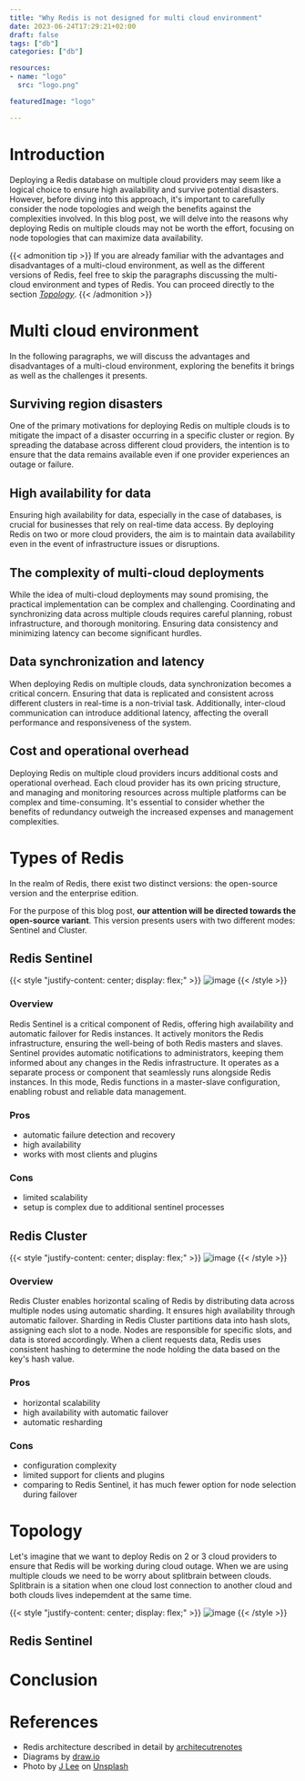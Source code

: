 ```yaml
---
title: "Why Redis is not designed for multi cloud environment"
date: 2023-06-24T17:29:21+02:00
draft: false
tags: ["db"]
categories: ["db"]

resources:
- name: "logo"
  src: "logo.png"

featuredImage: "logo"

---
```

# Introduction
Deploying a Redis database on multiple cloud providers may seem like a logical choice to ensure high availability and survive potential disasters. 
However, before diving into this approach, it's important to carefully consider the node topologies and weigh the benefits against the complexities involved. 
In this blog post, we will delve into the reasons why deploying Redis on multiple clouds may not be worth the effort, focusing on node topologies that can maximize data availability.

{{< admonition tip >}}
If you are already familiar with the advantages and disadvantages of a multi-cloud environment, as well as the different versions of Redis, feel free to skip the paragraphs discussing the multi-cloud environment and types of Redis. 
You can proceed directly to the section _[Topology](#topology)_.
{{< /admonition >}}

# Multi cloud environment
In the following paragraphs, we will discuss the advantages and disadvantages of a multi-cloud environment, exploring the benefits it brings as well as the challenges it presents.

## Surviving region disasters
One of the primary motivations for deploying Redis on multiple clouds is to mitigate the impact of a disaster occurring in a specific cluster or region. 
By spreading the database across different cloud providers, the intention is to ensure that the data remains available even if one provider experiences an outage or failure.

## High availability for data
Ensuring high availability for data, especially in the case of databases, is crucial for businesses that rely on real-time data access. 
By deploying Redis on two or more cloud providers, the aim is to maintain data availability even in the event of infrastructure issues or disruptions.

## The complexity of multi-cloud deployments
While the idea of multi-cloud deployments may sound promising, the practical implementation can be complex and challenging. 
Coordinating and synchronizing data across multiple clouds requires careful planning, robust infrastructure, and thorough monitoring. 
Ensuring data consistency and minimizing latency can become significant hurdles.

## Data synchronization and latency
When deploying Redis on multiple clouds, data synchronization becomes a critical concern. 
Ensuring that data is replicated and consistent across different clusters in real-time is a non-trivial task. 
Additionally, inter-cloud communication can introduce additional latency, affecting the overall performance and responsiveness of the system.

## Cost and operational overhead
Deploying Redis on multiple cloud providers incurs additional costs and operational overhead. 
Each cloud provider has its own pricing structure, and managing and monitoring resources across multiple platforms can be complex and time-consuming. 
It's essential to consider whether the benefits of redundancy outweigh the increased expenses and management complexities.

# Types of Redis
In the realm of Redis, there exist two distinct versions: the open-source version and the enterprise edition. 

For the purpose of this blog post, **our attention will be directed towards the open-source variant**. 
This version presents users with two different modes: Sentinel and Cluster.

## Redis Sentinel
{{< style "justify-content: center; display: flex;" >}}
![image](./redis-sentinel.drawio.svg)
{{< /style >}}

### Overview 
Redis Sentinel is a critical component of Redis, offering high availability and automatic failover for Redis instances. 
It actively monitors the Redis infrastructure, ensuring the well-being of both Redis masters and slaves. 
Sentinel provides automatic notifications to administrators, keeping them informed about any changes in the Redis infrastructure. 
It operates as a separate process or component that seamlessly runs alongside Redis instances. 
In this mode, Redis functions in a master-slave configuration, enabling robust and reliable data management.

### Pros
- automatic failure detection and recovery
- high availability
- works with most clients and plugins

### Cons
- limited scalability
- setup is complex due to additional sentinel processes

## Redis Cluster
{{< style "justify-content: center; display: flex;" >}}
![image](./redis-cluster.drawio.svg)
{{< /style >}}

### Overview
Redis Cluster enables horizontal scaling of Redis by distributing data across multiple nodes using automatic sharding. 
It ensures high availability through automatic failover. 
Sharding in Redis Cluster partitions data into hash slots, assigning each slot to a node. 
Nodes are responsible for specific slots, and data is stored accordingly. 
When a client requests data, Redis uses consistent hashing to determine the node holding the data based on the key's hash value.

### Pros
- horizontal scalability
- high availability with automatic failover
- automatic resharding

### Cons
- configuration complexity
- limited support for clients and plugins
- comparing to Redis Sentinel, it has much fewer option for node selection during failover

# Topology

Let's imagine that we want to deploy Redis on 2 or 3 cloud providers to ensure that Redis will be working during cloud outage.
When we are using multiple clouds we need to be worry about splitbrain between clouds. 
Splitbrain is a sitation when one cloud lost connection to another cloud and both clouds lives indepemdent at the same time.



{{< style "justify-content: center; display: flex;" >}}
![image](./redis-splitbrain.drawio.svg)
{{< /style >}}


## Redis Sentinel




# Conclusion 



# References
- Redis architecture described in detail by [architecutrenotes](https://architecturenotes.co/redis)
- Diagrams by [draw.io](https://draw.io)
- Photo by [J Lee](https://unsplash.com/@babybluecat?utm_source=unsplash&utm_medium=referral&utm_content=creditCopyText") on [Unsplash](https://unsplash.com/photos/YTV-GHH9VpQ?utm_source=unsplash&utm_medium=referral&utm_content=creditCopyText")
  